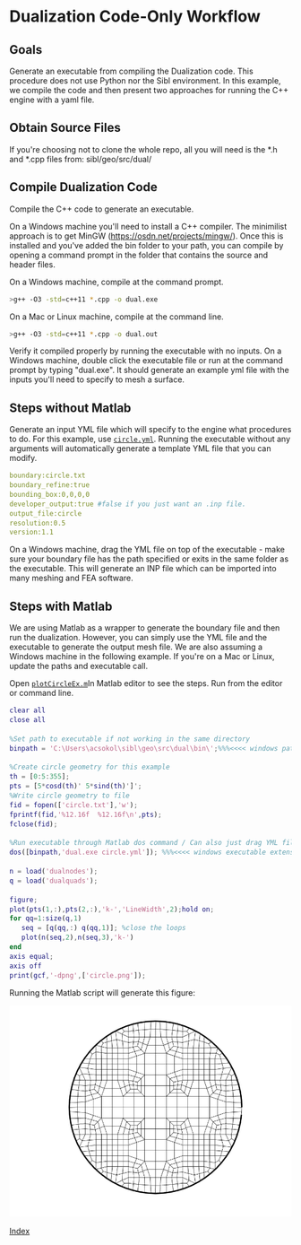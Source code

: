 # Dualization Code-Only Workflow

## Goals

Generate an executable from compiling the Dualization code. This procedure does not use Python nor the Sibl environment. In this example, we compile the code and then present two approaches for running the C++ engine with a yaml file.

## Obtain Source Files

If you're choosing not to clone the whole repo, all you will need is the \*.h and \*.cpp files from:
sibl/geo/src/dual/

## Compile Dualization Code

Compile the C++ code to generate an executable. 

On a Windows machine you'll need to install a C++ compiler. The minimilist approach is to get MinGW (https://osdn.net/projects/mingw/). Once this is installed and you've added the bin folder to your path, you can compile by opening a command prompt in the folder that contains the source and header files.

On a Windows machine, compile at the command prompt.
```bash 
>g++ -O3 -std=c++11 *.cpp -o dual.exe
```  

On a Mac or Linux machine, compile at the command line.
```bash 
>g++ -O3 -std=c++11 *.cpp -o dual.out
```  

Verify it compiled properly by running the executable with no inputs. On a Windows machine, double click the executable file or run at the command prompt by typing "dual.exe". It should generate an example yml file with the inputs you'll need to specify to mesh a surface.

## Steps without Matlab

Generate an input YML file which will specify to the engine what procedures to do. For this example, use [`circle.yml`](circle.yml). Running the executable without any arguments will automatically generate a template YML file that you can modify.

```yml
boundary:circle.txt
boundary_refine:true
bounding_box:0,0,0,0
developer_output:true #false if you just want an .inp file.
output_file:circle
resolution:0.5
version:1.1
```

On a Windows machine, drag the YML file on top of the executable - make sure your boundary file has the path specified or exits in the same folder as the executable. This will generate an INP file which can be imported into many meshing and FEA software.

## Steps with Matlab

We are using Matlab as a wrapper to generate the boundary file and then run the dualization. However, you can simply use the YML file and the executable to generate the output mesh file. We are also assuming a Windows machine in the following example. If you're on a Mac or Linux, update the paths and executable call.

Open [`plotCircleEx.m`](plotCircleEx.m)In Matlab editor to see the steps. Run from the editor or command line.

```Matlab
clear all
close all

%Set path to executable if not working in the same directory
binpath = 'C:\Users\acsokol\sibl\geo\src\dual\bin\';%%%<<<< windows path, modify as needed

%Create circle geometry for this example
th = [0:5:355];
pts = [5*cosd(th)' 5*sind(th)']';
%Write circle geometry to file
fid = fopen(['circle.txt'],'w');
fprintf(fid,'%12.16f  %12.16f\n',pts);
fclose(fid);

%Run executable through Matlab dos command / Can also just drag YML file onto executable or run from command prompt
dos([binpath,'dual.exe circle.yml']); %%%<<<< windows executable extension .exe, modify as needed

n = load('dualnodes');
q = load('dualquads');

figure;
plot(pts(1,:),pts(2,:),'k-','LineWidth',2);hold on;
for qq=1:size(q,1)
   seq = [q(qq,:) q(qq,1)]; %close the loops
   plot(n(seq,2),n(seq,3),'k-')
end
axis equal;
axis off
print(gcf,'-dpng',['circle.png']);
```

Running the Matlab script will generate this figure:

![circle_boundary](fig/circle.png)

[Index](README.md)
